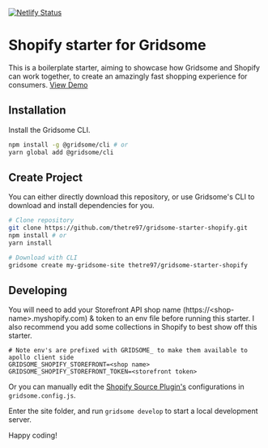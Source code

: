 [![Netlify Status](https://api.netlify.com/api/v1/badges/f49331f9-7aa8-41d9-8e57-913af6b1638c/deploy-status)](https://app.netlify.com/sites/gridsome-shopify-starter/deploys)

# Shopify starter for Gridsome

This is a boilerplate starter, aiming to showcase how Gridsome and Shopify can work together, to create an amazingly fast shopping experience for consumers. [View Demo](https://gridsome-shopify-starter.netlify.com)

## Installation

Install the Gridsome CLI.

```bash
npm install -g @gridsome/cli # or
yarn global add @gridsome/cli
```

## Create Project

You can either directly download this repository, or use Gridsome's CLI to download and install dependencies for you.

```bash
# Clone repository
git clone https://github.com/thetre97/gridsome-starter-shopify.git
npm install # or
yarn install

# Download with CLI
gridsome create my-gridsome-site thetre97/gridsome-starter-shopify
```

## Developing

You will need to add your Storefront API shop name (https://\<shop-name\>.myshopify.com) & token to an env file before running this starter.
I also recommend you add some collections in Shopify to best show off this starter.

```
# Note env's are prefixed with GRIDSOME_ to make them available to apollo client side
GRIDSOME_SHOPIFY_STOREFRONT=<shop name>
GRIDSOME_SHOPIFY_STOREFRONT_TOKEN=<storefront token>
```

Or you can manually edit the [Shopify Source Plugin's](https://gridsome.org/plugins/gridsome-source-shopify) configurations in `gridsome.config.js`.

Enter the site folder, and run `gridsome develop` to start a local development server.

Happy coding!
